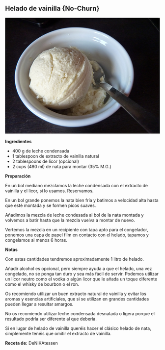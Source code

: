 ## Helado de vainilla {No-Churn}

![Helado de vainilla](../../uploads/images/helado-vainilla-nochurn.JPG "Helado de vainilla")

**Ingredientes**

- 400 g de leche condensada
- 1 tablespoon de extracto de vainilla natural
- 2 tablespoons de licor (opcional)
- 2 cups (480 ml) de nata para montar (35% M.G.)

**Preparación**

En un bol mediano mezclamos la leche condensada con el extracto de vainilla y el licor, si lo usamos. Reservamos.

En un bol grande ponemos la nata bien fría y batimos a velocidad alta hasta que esté montada y se formen picos suaves. 

Añadimos la mezcla de leche condesada al bol de la nata montada y volvemos a batir hasta que la mezcla vuelva a montar de nuevo.

Vertemos la mezcla en un recipiente con tapa apto para el congelador, ponemos una capa de papel film en contacto con el helado, tapamos y congelamos al menos 6 horas.

**Notas**

Con estas cantidades tendremos aproximadamente 1 litro de helado.

Añadir alcohol es opcional, pero siempre ayuda a que el helado, una vez congelado, no se ponga tan duro y sea más fácil de servir. Podemos utilizar un licor neutro como el vodka o algún licor que le añada un toque diferente como el whisky de bourbon o el ron.

Os recomiendo utilizar un buen extracto natural de vainilla y evitar los aromas y esencias artificiales, que si se utilizan en grandes cantidades pueden llegar a resultar amargos.

No os recomiendo utilizar leche condensada desnatada o ligera porque el resultado podría ser diferente al que debería.

Si en lugar de helado de vainilla queréis hacer el clásico helado de nata, simplemente tenéis que omitir el extracto de vainilla.

**Receta de:** DeNIKAtessen